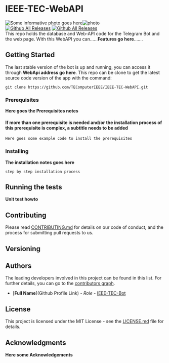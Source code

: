 IEEE-TEC-WebAPI
==================
![Some informative photo goes here](photo.png)![photo](photo.png)   
[![Github All Releases](https://img.shields.io/github/release/TEComputerIEEE/IEEE-TEC-WebAPI.svg)](https://github.com/TEComputerIEEE/IEEE-TEC-WebAPI)
[![Github All Releases](https://img.shields.io/travis/TEComputerIEEE/IEEE-TEC-WebAPI.svg)](https://github.com/TEComputerIEEE/IEEE-TEC-WebAPI)   
This repo holds the database and Web-API code for the Telegram Bot and the web page. With this WebAPI you can......**Features go here**.......

## Getting Started

The last stable version of the bot is up and running, you can access it through **WebApi address go here**. This repo can be clone to get the latest source code version of the app with the command:
```
git clone https://github.com/TEComputerIEEE/IEEE-TEC-WebAPI.git
```

### Prerequisites
**Here goes the Prerequisites notes**    
#### If more than one prerequisite is needed and/or the installation process of this prerequisite is complex, a subtitle needs to be added
```
Here goes some example code to install the prerequisites
```
### Installing
**The installation notes goes here**
```
step by step installation process
```

## Running the tests
**Unit test howto**


## Contributing

Please read [CONTRIBUTING.md](heregoesthelink) for details on our code of conduct, and the process for submitting pull requests to us.

## Versioning
 

## Authors
The leading developers involved in this project can be found in this list. For further details, you can go to the [contributors graph](https://github.com/TEComputerIEEE/IEEE-TEC-Bot/graphs/contributors).
* [**Full Name**](Github Profile Link) - *Role* - [IEEE-TEC-Bot](https://github.com/TEComputerIEEE/IEEE-TEC-Bot)

## License

This project is licensed under the MIT License - see the [LICENSE.md](LICENSE.md) file for details.

## Acknowledgments
**Here some Acknowledgements**
